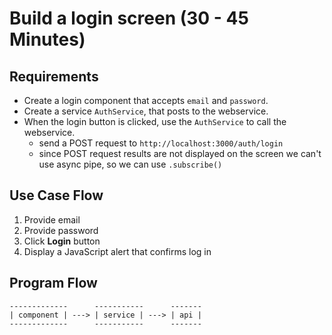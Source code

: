# Build a login screen (30 - 45 Minutes)

## Requirements
* Create a login component that accepts `email` and `password`.
* Create a service `AuthService`, that posts to the webservice.
* When the login button is clicked, use the `AuthService` to call the webservice.
  * send a POST request to `http://localhost:3000/auth/login`
  * since POST request results are not displayed on the screen
    we can't use async pipe, so we can use `.subscribe()`


## Use Case Flow
1. Provide email
2. Provide password
3. Click **Login** button
4. Display a JavaScript alert that confirms log in

## Program Flow
```
-------------      -----------      -------
| component | ---> | service | ---> | api |
-------------      -----------      -------
```